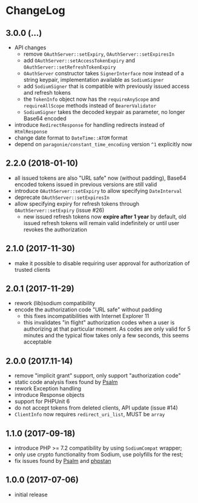 # ChangeLog

## 3.0.0 (...)
- API changes
  - remove `OAuthServer::setExpiry`, `OAuthServer::setExpiresIn`
  - add `OAuthServer::setAccessTokenExpiry` and 
    `OAuthServer::setRefreshTokenExpiry`
  - `OAuthServer` constructor takes `SignerInterface` now instead of a string
    keypair, implementation available as `SodiumSigner`
  - add `SodiumSigner` that is compatible with previously issued access and 
    refresh tokens
  - the `TokenInfo` object now has the `requireAnyScope` and `requireAllScope` 
    methods instead of `BearerValidator`
  - `SodiumSigner` takes the decoded keypair as parameter, no longer Base64 
    encoded
- introduce `RedirectResponse` for handling redirects instead of 
  `HtmlResponse`
- change date format to `DateTime::ATOM` format
- depend on `paragonie/constant_time_encoding` version `^1` explicitly now

## 2.2.0 (2018-01-10)
- all issued tokens are also "URL safe" now (without padding), Base64 encoded 
  tokens issued in previous versions are still valid
- introduce `OAuthServer::setExpiry` to allow specifying `DateInterval`
- deprecate `OAuthServer::setExpiresIn`
- allow specifying expiry for refresh tokens through `OAuthServer::setExpiry` 
  (issue #26)
  - new issued refresh tokens now **expire after 1 year** by default, old 
    issued refresh tokens will remain valid indefinitely or until user revokes
    the authorization

## 2.1.0 (2017-11-30)
- make it possible to disable requiring user approval for authorization of
  trusted clients

## 2.0.1 (2017-11-29)
- rework (lib)sodium compatibility
- encode the authorization code "URL safe" without padding
  - this fixes incompatibilities with Internet Explorer 11
  - this invalidates "in flight" authorization codes when a user is 
    authorizing at that particular moment. As codes are only valid for 5 
    minutes and the typical flow takes only a few seconds, this seems
    acceptable

## 2.0.0 (2017.11-14)
- remove "implicit grant" support, only support "authorization code"
- static code analysis fixes found by [Psalm](https://github.com/vimeo/psalm)
- rework Exception handling
- introduce Response objects
- support for PHPUnit 6
- do not accept tokens from deleted clients, API update (issue #14)
- `ClientInfo` now requires `redirect_uri_list`, MUST be `array`

## 1.1.0 (2017-09-18)
- introduce PHP >= 7.2 compatibility by using `SodiumCompat` wrapper;
- only use crypto functionality from Sodium, use polyfills for the rest;
- fix issues found by [Psalm](https://getpsalm.org/) and 
  [phpstan](https://github.com/phpstan/phpstan)

## 1.0.0 (2017-07-06)
- initial release
